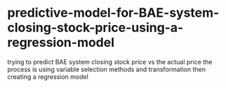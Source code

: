 # predictive-model-for-BAE-system-closing-stock-price-using-a-regression-model
trying to predict BAE system closing stock price vs the actual price 
the process is using  variable selection methods and transformation then creating a regression model 
